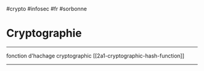 #crypto #infosec #fr #sorbonne 
# Cryptographie
---


fonction d'hachage cryptographic [[2a1-cryptographic-hash-function]]



---
